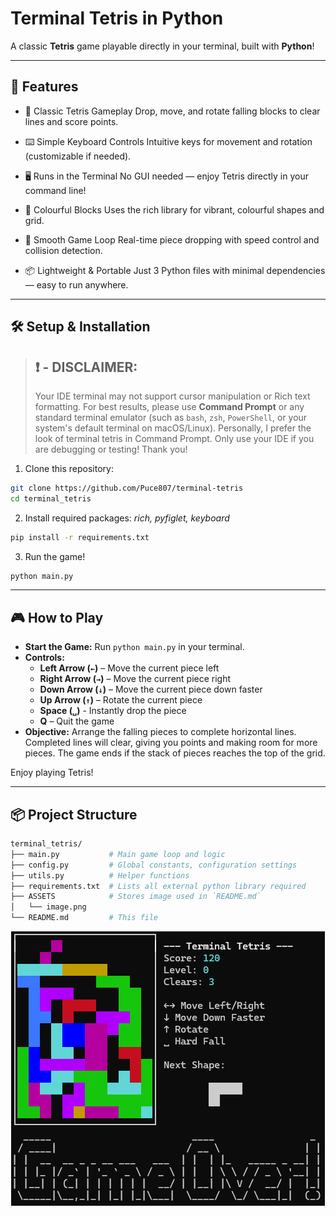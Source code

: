 # Terminal Tetris in Python

A classic **Tetris** game playable directly in your terminal, built with **Python**!

---

## 🚀 Features
- 🧱 Classic Tetris Gameplay
 Drop, move, and rotate falling blocks to clear lines and score points.

- ⌨️ Simple Keyboard Controls
Intuitive keys for movement and rotation (customizable if needed).

- 🖥️ Runs in the Terminal
No GUI needed — enjoy Tetris directly in your command line!

- 🌈 Colourful Blocks
Uses the rich library for vibrant, colourful shapes and grid.

- 🔁 Smooth Game Loop
Real-time piece dropping with speed control and collision detection.

- 📦 Lightweight & Portable
Just 3 Python files with minimal dependencies — easy to run anywhere.

---

## 🛠️ Setup & Installation
> ## ❗ - DISCLAIMER:
> Your IDE terminal may not support cursor manipulation or Rich text formatting. For best results, please use **Command Prompt** or any standard terminal emulator (such as `bash`, `zsh`, `PowerShell`, or your system's default terminal on macOS/Linux). Personally, I prefer the look of terminal tetris in Command Prompt. Only use your IDE if you are debugging or testing! Thank you!

1. Clone this repository:
```bash
git clone https://github.com/Puce807/terminal-tetris
cd terminal_tetris
```

2. Install required packages: _rich, pyfiglet, keyboard_
```bash
pip install -r requirements.txt
```

3. Run the game!
```bash
python main.py
```

---

## 🎮 How to Play

- **Start the Game:** Run `python main.py` in your terminal.
- **Controls:**
  - **Left Arrow (`←`)** – Move the current piece left
  - **Right Arrow (`→`)** – Move the current piece right
  - **Down Arrow (`↓`)** – Move the current piece down faster
  - **Up Arrow (`↑`)** – Rotate the current piece
  - **Space (`␣`)** - Instantly drop the piece
  - **Q** – Quit the game
- **Objective:** Arrange the falling pieces to complete horizontal lines. Completed lines will clear, giving you points and making room for more pieces. The game ends if the stack of pieces reaches the top of the grid.

Enjoy playing Tetris!

---

## 📦 Project Structure
```bash
terminal_tetris/
├── main.py           # Main game loop and logic
├── config.py         # Global constants, configuration settings
├── utils.py          # Helper functions 
├── requirements.txt  # Lists all external python library required 
├── ASSETS            # Stores image used in `README.md`
│   └── image.png 
└── README.md         # This file
```

<p align="center">
  <img src="ASSETS/image.png" alt="Image showing terminal tetris run in CMD">
</p>